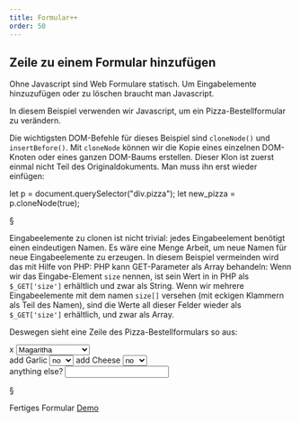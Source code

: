 ```yaml
---
title: Formular++
order: 50
---
```


Zeile zu einem Formular hinzufügen
-------------------
Ohne Javascript sind Web Formulare statisch. Um Eingabelemente hinzuzufügen
oder zu löschen braucht man Javascript. 

In diesem Beispiel verwenden wir Javascript, um ein Pizza-Bestellformular zu verändern. 

Die wichtigsten DOM-Befehle für dieses Beispiel sind `cloneNode()` und `insertBefore()`. 
Mit `cloneNode` können wir die Kopie eines einzelnen DOM-Knoten oder eines ganzen DOM-Baums erstellen. 
Dieser Klon ist zuerst einmal nicht Teil des Originaldokuments. Man muss ihn erst wieder
einfügen:

<javascript>
let p = document.querySelector("div.pizza");
let new_pizza = p.cloneNode(true);
</javascript>

§

Eingabeelemente zu clonen ist nicht trivial: jedes Eingabeelement benötigt einen eindeutigen Namen. 
Es wäre eine Menge Arbeit, um neue Namen für neue Eingabeelemente zu erzeugen. In diesem Beispiel 
vermeinden wird das mit Hilfe von PHP: PHP kann GET-Parameter als Array behandeln: 
Wenn wir das Eingabe-Element `size` nennen, ist sein Wert in in PHP als `$_GET['size']` erhältlich und zwar als String.
Wenn wir mehrere Eingabeelemente mit dem namen `size[]` versehen (mit eckigen Klammern als Teil des Namen),
sind die Werte all dieser Felder wieder als `$_GET['size']` erhältlich, und zwar als Array.

Deswegen sieht eine Zeile des Pizza-Bestellformulars so aus:

<htmlcode>
<div class="pizza">
  <span class="removethis">x</span>
  <select name="pizzatype[]">
    <option selected="selected">Magaritha</option>
    <option>Vegetarian</option>
    <option>Quattro Staggione</option>
  </select>
  <br>
  <label>add Garlic 
    <select name="addgarlic[]">
      <option selected="selected">no</option>
      <option>yes</option>
    </select>
  </label>
  <label>add Cheese 
    <select name="addcheese[]">
      <option selected="selected">no</option>
      <option>yes</option>
    </select>
  </label>
  <br>
  <label>anything else? 
    <input name="comment[]" type="text">
  </label>
</div>
</htmlcode>

§

Fertiges Formular [Demo](/images/example_js_add_to_form.html)
